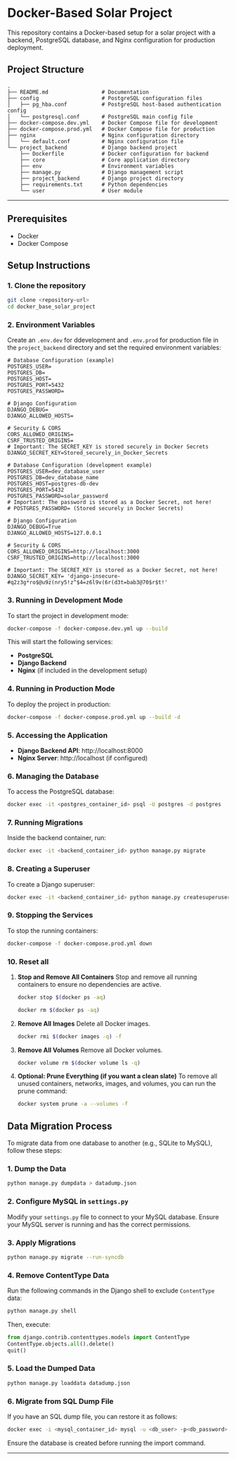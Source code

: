 # Docker-Based Solar Project

This repository contains a Docker-based setup for a solar project with a backend, PostgreSQL database, and Nginx configuration for production deployment.

## Project Structure

```
.
├── README.md                 # Documentation
├── config                    # PostgreSQL configuration files
│   ├── pg_hba.conf           # PostgreSQL host-based authentication config
│   └── postgresql.conf       # PostgreSQL main config file
├── docker-compose.dev.yml    # Docker Compose file for development
├── docker-compose.prod.yml   # Docker Compose file for production
├── nginx                     # Nginx configuration directory
│   └── default.conf          # Nginx configuration file
└── project_backend           # Django backend project
    ├── Dockerfile            # Docker configuration for backend
    ├── core                  # Core application directory
    ├── env                   # Environment variables
    ├── manage.py             # Django management script
    ├── project_backend       # Django project directory
    ├── requirements.txt      # Python dependencies
    └── user                  # User module
```

---

## Prerequisites

- Docker
- Docker Compose

## Setup Instructions

### 1. Clone the repository

```sh
git clone <repository-url>
cd docker_base_solar_project
```

### 2. Environment Variables

Create an `.env.dev` for ddevelopment and `.env.prod` for production file in the `project_backend` directory and set the required environment variables:

```
# Database Configuration (example)
POSTGRES_USER=
POSTGRES_DB=
POSTGRES_HOST=
POSTGRES_PORT=5432
POSTGRES_PASSWORD=

# Django Configuration
DJANGO_DEBUG=
DJANGO_ALLOWED_HOSTS=

# Security & CORS
CORS_ALLOWED_ORIGINS=
CSRF_TRUSTED_ORIGINS=
# Important: The SECRET_KEY is stored securely in Docker Secrets
DJANGO_SECRET_KEY=Stored_securely_in_Docker_Secrets
```

```
# Database Configuration (development example)
POSTGRES_USER=dev_database_user
POSTGRES_DB=dev_database_name
POSTGRES_HOST=postgres-db-dev
POSTGRES_PORT=5432
POSTGRES_PASSWORD=solar_password
# Important: The password is stored as a Docker Secret, not here!
# POSTGRES_PASSWORD= (Stored securely in Docker Secrets)

# Django Configuration
DJANGO_DEBUG=True
DJANGO_ALLOWED_HOSTS=127.0.0.1

# Security & CORS
CORS_ALLOWED_ORIGINS=http://localhost:3000
CSRF_TRUSTED_ORIGINS=http://localhost:3000

# Important: The SECRET_KEY is stored as a Docker Secret, not here!
DJANGO_SECRET_KEY= 'django-insecure-#q2z3g*ro$@u9z(nry5!z^$4=z6l9v(6r(d3t=bab3@70$r$t!'
```

### 3. Running in Development Mode

To start the project in development mode:

```sh
docker-compose -f docker-compose.dev.yml up --build
```

This will start the following services:

- **PostgreSQL**
- **Django Backend**
- **Nginx** (if included in the development setup)

### 4. Running in Production Mode

To deploy the project in production:

```sh
docker-compose -f docker-compose.prod.yml up --build -d
```

### 5. Accessing the Application

- **Django Backend API**: http://localhost:8000
- **Nginx Server**: http://localhost (if configured)

### 6. Managing the Database

To access the PostgreSQL database:

```sh
docker exec -it <postgres_container_id> psql -U postgres -d postgres
```

### 7. Running Migrations

Inside the backend container, run:

```sh
docker exec -it <backend_container_id> python manage.py migrate
```

### 8. Creating a Superuser

To create a Django superuser:

```sh
docker exec -it <backend_container_id> python manage.py createsuperuser
```

### 9. Stopping the Services

To stop the running containers:

```sh
docker-compose -f docker-compose.prod.yml down
```
### 10. Reset all 
1. **Stop and Remove All Containers**
Stop and remove all running containers to ensure no dependencies are active.
    ```sh
    docker stop $(docker ps -aq)
    ```
    ```sh
    docker rm $(docker ps -aq)
    ```
2. **Remove All Images**
Delete all Docker images.
    ```sh
    docker rmi $(docker images -q) -f
    ```
3. **Remove All Volumes**
Remove all Docker volumes.
    ```sh
    docker volume rm $(docker volume ls -q)
    ```
4. **Optional: Prune Everything (if you want a clean slate)**
To remove all unused containers, networks, images, and volumes, you can run the prune command:
    ```sh
    docker system prune -a --volumes -f
    ```

## Data Migration Process

To migrate data from one database to another (e.g., SQLite to MySQL), follow these steps:

### 1. Dump the Data
```sh
python manage.py dumpdata > datadump.json
```

### 2. Configure MySQL in `settings.py`
Modify your `settings.py` file to connect to your MySQL database. Ensure your MySQL server is running and has the correct permissions.

### 3. Apply Migrations
```sh
python manage.py migrate --run-syncdb
```

### 4. Remove ContentType Data
Run the following commands in the Django shell to exclude `ContentType` data:
```sh
python manage.py shell
```
Then, execute:
```python
from django.contrib.contenttypes.models import ContentType
ContentType.objects.all().delete()
quit()
```

### 5. Load the Dumped Data
```sh
python manage.py loaddata datadump.json
```
### 6. Migrate from SQL Dump File
If you have an SQL dump file, you can restore it as follows:
```sh
docker exec -i <mysql_container_id> mysql -u <db_user> -p<db_password> <db_name> < dumpfile.sql
```
Ensure the database is created before running the import command.

---
